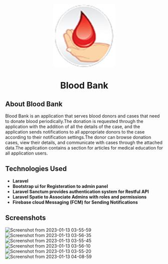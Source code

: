 <p align="center">
    <img src="public/images/Icon.png" width="200" height="200" alt="Bloodbank Logo">
     <h1 align="center">Blood Bank</h1>
</p>

## About Blood Bank

Blood Bank is an application that serves blood donors and cases that need to donate blood periodically.The donation is requested through the application with the addition of all the details of the case, and the application sends notifications to all appropriate donors to the case according to their notification settings.The donor can browse donation cases, view their details, and communicate with cases through the attached data.The application contains a section for articles for medical education for all application users.

## Technologies Used

- **Laravel**
- **Bootstrap ui for Registeration to admin panel**
- **Laravel Sanctum provides authentication system for Restful API**
- **Laravel Spatie to Associate Admins with roles and permissions**
- **Firebase cloud Messaging (FCM) for Sending Notifications**

## Screenshots
![Screenshot from 2023-01-13 03-55-59](https://user-images.githubusercontent.com/87943179/212221475-7f032661-eb19-4f49-83e0-f6e9f1ff1414.png)
![Screenshot from 2023-01-13 03-56-35](https://user-images.githubusercontent.com/87943179/212221619-22de9fa5-5a22-4b37-a7db-b3b9984939fb.png)
![Screenshot from 2023-01-13 03-55-45](https://user-images.githubusercontent.com/87943179/212221989-e4192652-eeba-4f9b-9f26-79cc29ab39b5.png)
![Screenshot from 2023-01-13 03-56-10](https://user-images.githubusercontent.com/87943179/212222061-49001198-e285-4063-a709-5cb3e5fe5164.png)
![Screenshot from 2023-01-13 03-55-20](https://user-images.githubusercontent.com/87943179/212222154-b5e8e6c8-f5ef-4872-8ce7-1286f3358fe4.png)
![Screenshot from 2023-01-13 04-08-59](https://user-images.githubusercontent.com/87943179/212222249-c96dc4ec-855d-424e-89ee-e46b82f2e69f.png)


